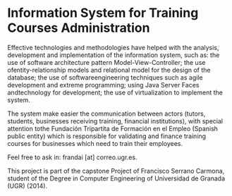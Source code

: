 # Information System for Training Courses Administration

Effective technologies and methodologies have helped with the analysis, development and implementation of the information system, such as: the use of software architecture pattern Model-View-Controller; the use ofentity-relationship models and relational model for the design of the database; the use of softwareengineering techniques such as agile development and extreme programming; using Java Server Faces andtechnology for development; the use of virtualization to implement the system.

The system make easier the communication between actors (tutors, students, businesses receiving training, financial institutions), with special attention tothe Fundación Tripartita de Formación en el Empleo (Spanish public entity) which is responsible for validating and finance training courses for businesses which need to train their employees.

Feel free to ask in: frandai [at] correo.ugr.es.

This project is part of the capstone Project of Francisco Serrano Carmona, student of the Degree in Computer Engineering of Universidad de Granada (UGR) (2014).
